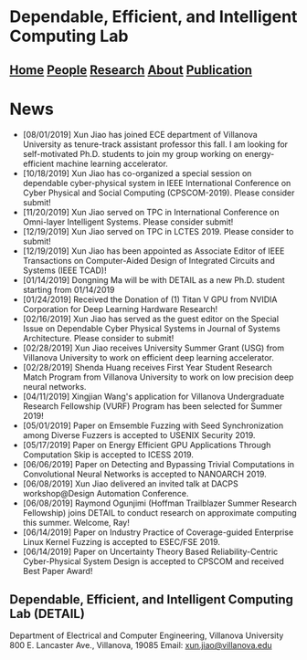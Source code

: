 # Dependable, Efficient, and Intelligent Computing Lab
## [Home](./) [People](./people) [Research](./research) [About](./about) [Publication](./publication)

# News
* [08/01/2019] Xun Jiao has joined ECE department of Villanova University as tenure-track assistant professor this fall. I am looking for self-motivated Ph.D. students to join my group working on energy-efficient machine learning accelerator. 
* [10/18/2019] Xun Jiao has co-organized a special session on dependable cyber-physical system in IEEE International Conference on Cyber Physical and Social Computing (CPSCOM-2019). Please consider submit!
* [11/20/2019] Xun Jiao served on TPC in International Conference on Omni-layer Intelligent Systems. Please consider submit!
* [12/19/2019] Xun Jiao served on TPC in LCTES 2019. Please consider to submit!
* [12/19/2019] Xun Jiao has been appointed as Associate Editor of IEEE Transactions on Computer-Aided Design of Integrated Circuits and Systems (IEEE TCAD)!
* [01/14/2019] Dongning Ma will be with DETAIL as a new Ph.D. student starting from 01/14/2019
* [01/24/2019] Received the Donation of (1) Titan V GPU from NVIDIA Corporation for Deep Learning Hardware Research! 
* [02/16/2019] Xun Jiao has served as the guest editor on the Special Issue on Dependable Cyber Physical Systems in Journal of Systems Architecture. Please consider to submit!
* [02/28/2019] Xun Jiao receives University Summer Grant (USG) from Villanova University to work on efficient deep learning accelerator.
* [02/28/2019] Shenda Huang receives First Year Student Research Match Program from Villanova University to work on low precision deep neural networks.
* [04/11/2019] Xingjian Wang's application for Villanova Undergraduate Research Fellowship (VURF) Program has been selected for Summer 2019!
* [05/01/2019] Paper on Emsemble Fuzzing with Seed Synchronization among Diverse Fuzzers is accepted to USENIX Security 2019.
* [05/17/2019] Paper on Energy Efficient GPU Applications Through Computation Skip is accepted to ICESS 2019.
* [06/06/2019] Paper on Detecting and Bypassing Trivial Computations in Convolutional Neural Networks is accepted to NANOARCH 2019.
* [06/08/2019] Xun Jiao delivered an invited talk at DACPS workshop@Design Automation Conference.
* [06/08/2019] Raymond Ogunjimi (Hoffman Trailblazer Summer Research Fellowship) joins DETAIL to conduct research on approximate computing this summer. Welcome, Ray!
* [06/14/2019] Paper on Industry Practice of Coverage-guided Enterprise Linux Kernel Fuzzing is accepted to ESEC/FSE 2019.
* [06/14/2019] Paper on Uncertainty Theory Based Reliability-Centric Cyber-Physical System Design is accepted to CPSCOM and received Best Paper Award!
  
## Dependable, Efficient, and Intelligent Computing Lab (DETAIL)
Department of Electrical and Computer Engineering, Villanova University
800 E. Lancaster Ave., Villanova, 19085
Email: xun.jiao@villanova.edu
